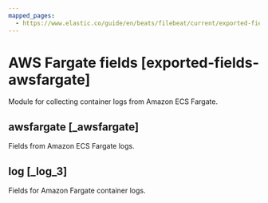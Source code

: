 ```yaml
---
mapped_pages:
  - https://www.elastic.co/guide/en/beats/filebeat/current/exported-fields-awsfargate.html
---
```


# AWS Fargate fields [exported-fields-awsfargate]

Module for collecting container logs from Amazon ECS Fargate.


## awsfargate [_awsfargate]

Fields from Amazon ECS Fargate logs.


## log [_log_3]

Fields for Amazon Fargate container logs.

